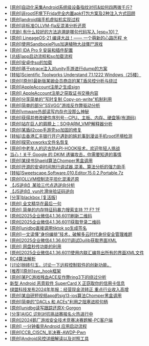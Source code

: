 + [[原创]自动化采集Android系统级设备指纹对抗&如何四两拨千斤?](https://bbs.kanxue.com/thread-281889.htm)
+ [[原创]非root环境下Frida完全内置apk打包方案及2种注入方式回顾](https://bbs.kanxue.com/thread-284482.htm)
+ [[原创]android端手机虚拟机实现过程](https://bbs.kanxue.com/thread-286534.htm)
+ [[原创]非标准OLLVM-fla反混淆分析还原](https://bbs.kanxue.com/thread-286549.htm)
+ [[求助] 有什么较好的方法追溯是哪句代码写入 [esp+10]？](https://bbs.kanxue.com/thread-286528.htm)
+ [[原创] LineageOS-21 编译大战！—— 一个萌新的心路历程 ☆](https://bbs.kanxue.com/thread-286527.htm)
+ [[原创]使用SandboxiePlus加速植物大战僵尸游戏](https://bbs.kanxue.com/thread-286546.htm)
+ [[原创] IDA Pro 9 安装和插件配置](https://bbs.kanxue.com/thread-285604.htm)
+ [[总结]app启动流程和so加载流程](https://bbs.kanxue.com/thread-286564.htm)
+ [[原创]安卓中so的加载](https://bbs.kanxue.com/thread-286004.htm)
+ [[原创]基于ptrace注入对unity手游进行dump的方案](https://bbs.kanxue.com/thread-286222.htm)
+ [[转帖]Scientific Toolworks Understand 7.1.1222 Windows（25楼）](https://bbs.kanxue.com/thread-280018.htm)
+ [[原创][原创]最新版某姆会员商店的某T盾风控分析与绕过](https://bbs.kanxue.com/thread-286243.htm)
+ [[原创]AppleAccount注册之生成sign](https://bbs.kanxue.com/thread-285959.htm)
+ [[原创] AppleAccount注册之获取证书交换内容](https://bbs.kanxue.com/thread-285944.htm)
+ [[原创]分享简单的"写时复制 Copy-on-write"机制利用](https://bbs.kanxue.com/thread-285331.htm)
+ [[原创]简单的部分"SSVGG"游戏反作弊驱动分析](https://bbs.kanxue.com/thread-286409.htm)
+ [[原创]vmware外部读写内存也没那么神秘](https://bbs.kanxue.com/thread-284956.htm)
+ [[原创]获得并修改硬件序列号--CPU、主板、内存、硬盘等(有源码)](https://bbs.kanxue.com/thread-282756.htm)
+ [[原创]站在巨人的肩膀上：SO中ARM_VMP解释器分析](https://bbs.kanxue.com/thread-286451.htm)
+ [[原创]某盾il2cpp手游壳so加固的修复](https://bbs.kanxue.com/thread-286566.htm)
+ [[转帖]去香港汇丰银行开户遇到的尴尬事到漫谈手机root环境检测](https://bbs.kanxue.com/thread-285754.htm)
+ [[原创]探究vxworks文件名恢复](https://bbs.kanxue.com/thread-284324.htm)
+ [[原创]中老年人的远古防API-HOOK技术，欢迎年轻人挑战](https://bbs.kanxue.com/thread-286436.htm)
+ [当心！关于 Google 的 DKIM 诱骗攻击，你需要知道的事情](https://bbs.kanxue.com/thread-286568.htm)
+ [[原创]某绿书Shaeld算法Chomper黑盒调用](https://bbs.kanxue.com/thread-285705.htm)
+ [[原创]开源的安卓时间旅行调试器,混淆、算法分析的强力助手](https://bbs.kanxue.com/thread-286457.htm)
+ [[转帖]Sweetscape.Software.010.Editor.15.0.2.Portable.7z](https://bbs.kanxue.com/thread-286309.htm)
+ [[原创]OLLVM控制流平坦化混淆还原](https://bbs.kanxue.com/thread-286151.htm)
+ [【JS逆向】某验三代点选逆向分析](https://bbs.kanxue.com/thread-286163.htm)
+ [【JS逆向】yun片滑块验证码逆向](https://bbs.kanxue.com/thread-286252.htm)
+ [[分享]blackbox [复活版]](https://bbs.kanxue.com/thread-286308.htm)
+ [[原创]  全文精华在最后一句](https://bbs.kanxue.com/thread-286538.htm)
+ [[原创] 简单的内存特征码暴力搜索支持 ?? F? ?F](https://bbs.kanxue.com/thread-284451.htm)
+ [[原创]2025企业微信4.1.36.6011刷新二维码](https://bbs.kanxue.com/thread-286472.htm)
+ [[原创]2025企业微信4.1.36.6011获取登录二维码](https://bbs.kanxue.com/thread-286468.htm)
+ [[原创]unidbg直接调用tiktok so生成签名](https://bbs.kanxue.com/thread-285623.htm)
+ [[原创]一文读懂“身份编排”技术，破解多云时代身份安全管理难题](https://bbs.kanxue.com/thread-286573.htm)
+ [[原创]2025企业微信4.1.36.6011调试Duilib获取界面XML](https://bbs.kanxue.com/thread-286450.htm)
+ [[原创] 网盘秒传功能的利用](https://bbs.kanxue.com/thread-284783.htm)
+ [[原创]2025企业微信4.1.36.6011使用内联汇编导出所有的界面XML文件](https://bbs.kanxue.com/thread-286562.htm)
+ [RC4算法解析](https://bbs.kanxue.com/thread-280109.htm)
+ [[讨论]抛砖引玉，讨论一下远程控制软件的创新功能。](https://bbs.kanxue.com/thread-284515.htm)
+ [[推荐][原创]svc_hook框架](https://bbs.kanxue.com/thread-284713.htm)
+ [[原创]某PC游戏残血ACE反作弊ring3下的绕过分析](https://bbs.kanxue.com/thread-284667.htm)
+ [新型 Android 恶意软件 SuperCard X 正窃取你的信用卡信息](https://bbs.kanxue.com/thread-286575.htm)
+ [绿盟科技发布2024年年报：经营现金流转正 重点行业收入高增](https://bbs.kanxue.com/thread-286576.htm)
+ [[原创]某自研短视频app的sig13-ios算法Chomper黑盒调用](https://bbs.kanxue.com/thread-285666.htm)
+ [[原创]简单的"DACLs 和 ACEs"利用之阻塞进程句柄](https://bbs.kanxue.com/thread-285347.htm)
+ [[原创]unidbg读写跟踪还原X-Gorgon](https://bbs.kanxue.com/thread-285586.htm)
+ [[分享]AIGC 识别对抗挑战赛报名火热进行中](https://bbs.kanxue.com/thread-286577.htm)
+ [[原创]2024鹅厂游戏安全技术竞赛决赛题解-PC客户端](https://bbs.kanxue.com/thread-281459.htm)
+ [[原创] 一分钟看完Android 应用启动流程](https://bbs.kanxue.com/thread-284686.htm)
+ [[原创]CCB_CISCN_半决赛-AWDP-Pwn](https://bbs.kanxue.com/thread-286086.htm)
+ [[原创]Android风控详细解读以及对照工具](https://bbs.kanxue.com/thread-286120.htm)
